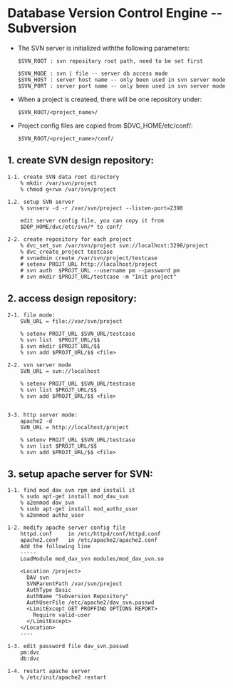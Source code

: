 # Database Version Control Engine -- Subversion

- The SVN server is initialized withthe following parameters:

	  $SVN_ROOT : svn repository root path, need to be set first
	
	  $SVN_MODE : svn | file -- server db access mode
	  $SVN_HOST : server host name -- only been used in svn server mode
	  $SVN_PORT : server port name -- only been used in svn server mode
  
- When a project is createed, there will be one repository under:

	  $SVN_ROOT/<project_name>/

- Project config files are copied from $DVC_HOME/etc/conf/:

	  $SVN_ROOT/<project_name>/conf/
      

## 1. create SVN design repository:

	1-1. create SVN data root directory
		% mkdir /var/svn/project
		% chmod g+rwx /var/svn/project

	1.2. setup SVN server
		% svnserv -d -r /var/svn/project --listen-port=2390

		edit server config file, you can copy it from
		$DOP_HOME/dvc/etc/svn/* to conf/

	2-2. create repository for each project
		% dvc_set_svn /var/svn/project svn://localhost:3290/project
		% dvc_create_project testcase
		# svnadmin create /var/svn/project/testcase
		# setenv PROJT_URL http://localhost/project
		# svn auth  $PROJT_URL --username pm --password pm
		# svn mkdir $PROJT_URL/testcase -m "Init project" 

## 2. access design repository:

	2-1. file mode:
		SVN_URL = file://var/svn/project

		% setenv PROJT_URL $SVN_URL/testcase
		% svn list  $PROJT_URL/$$
		$ svn mkdir $PROJT_URL/$$
		% svn add $PROJT_URL/$$ <file>

	2-2. svn server mode
		SVN_URL = svn://localhost

		% setenv PROJT_URL $SVN_URL/testcase
		% svn list $PROJT_URL/$$
		% svn add $PROJT_URL/$$ <file>


	3-3. http server mode:
		apache2 -d
		SVN_URL = http://localhost/project

		% setenv PROJT_URL $SVN_URL/testcase
		% svn list $PROJT_URL/$$
		% svn add $PROJT_URL/$$ <file>

## 3. setup apache server for SVN:

	1-1. find mod_dav_svn rpm and install it
		% sudo apt-get install mod_dav_svn
		% a2enmod dav_svn
		% sudo apt-get install mod_authz_user
		% a2enmod authz_user

	1-2. modify apache server config file
		httpd.conf     in /etc/httpd/conf/httpd.conf
		apache2.conf   in /etc/apache2/apache2.conf
		Add the following line
		-----
		LoadModule mod_dav_svn modules/mod_dav_svn.so

		<Location /project>
		  DAV svn
		  SVNParentPath /var/svn/project
 		  AuthType Basic
 		  AuthName "Subversion Repository"
		  AuthUserFile /etc/apache2/dav_svn.passwd
		  <LimitExcept GET PROPFIND OPTIONS REPORT>
		    Require valid-user
		  </LimitExcept> 
		</Location>
		----

	1-3. edit password file dav_svn.passwd
		pm:dvc
		db:dvc

	1-4. restart apache server
		% /etc/init/apache2 restart

